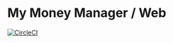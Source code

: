 # My Money Manager / Web

[![CircleCI](https://circleci.com/gh/hitenpatel01/my-money-manager-web.svg?style=shield)](https://circleci.com/gh/hitenpatel01/my-money-manager-web)